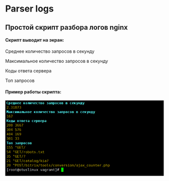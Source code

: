 # Parser logs 

## Простой скрипт разбора логов nginx

#### Скрипт выводит на экран:

Среднее количество запросов в секунду 

Максимальное количество запросов в секунду 

Коды ответа сервера 

Топ запросов

#### Пример работы скрипта:

![alt-текст](https://github.com/didaktikm/nginx_log_parse/blob/master/access.sh.PNG "Пример работы скрипта")
